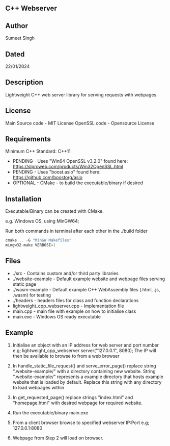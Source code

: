## C++ Webserver

## Author
Sumeet Singh

## Dated
22/01/2024

## Description
Lightweight C++ web server library for serving requests with webpages.

## License
Main Source code - MIT License
OpenSSL code - Opensource License


## Requirements
Minimum C++ Standard: C++11
* PENDING - Uses "Win64 OpenSSL v3.2.0" found here: https://slproweb.com/products/Win32OpenSSL.html
* PENDING - Uses "boost.asio" found here: https://github.com/boostorg/asio
* OPTIONAL - CMake - to build the executable/binary if desired


## Installation
Executable/Binary can be created with CMake. 

e.g. Windows OS, using MinGW64;

Run both commands in terminal after each other in the ./build folder

```cpp
cmake .. -G "MinGW Makefiles"
mingw32-make VERBOSE=1
```

## Files
* ./src - Contains custom and/or third party libraries
* ./website-example - Default example website and webpage files serving static page
* ./wasm-example - Default example C++ WebAssembly files (.html, .js, .wasm) for testing
* ./headers - headers files for class and function declarations
* lightweight_cpp_webserver.cpp - Implementation file
* main.cpp - main file with example on how to initialise class
* main.exe - Windows OS ready executable


## Example
1. Initialise an object with an IP address for web server and port number
e.g; lightweight_cpp_webserver server("127.0.0.1", 8080);
The IP will then be available to browse to from a web browser

1. In handle_static_file_request() and serve_error_page() replace string ".website-example/" 
with a directory containing new website. String ".website-example/" represents a example directory that hosts example website that is loaded by default. Replace this string with any directory to load webpages within 

2. In get_requested_page() replace strings "index.html" and "homepage.html" with desired
webpage for required website.

3. Run the executable/binary main.exe

4. From a client browser browse to specified webserver IP:Port e.g; 127.0.0.1:8080

5. Webpage from Step 2 will load on browser.